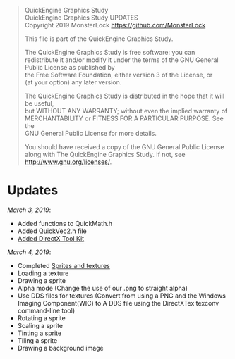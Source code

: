 >	QuickEngine Graphics Study                                                             
>	QuickEngine Graphics Study UPDATES													   
>	Copyright 2019 MonsterLock <https://github.com/MonsterLock>							   
>	                                                                                       
>	This file is part of the QuickEngine Graphics Study.								   
>	                                                                                       
>	The QuickEngine Graphics Study is free software: you can redistribute it and/or modify 
>	it under the terms of the GNU General Public License as published by				   
>	the Free Software Foundation, either version 3 of the License, or					   
>	(at your option) any later version.													   
>	                                                                                       
>	The QuickEngine Graphics Study is distributed in the hope that it will be useful,	   
>	but WITHOUT ANY WARRANTY; without even the implied warranty of						   
>	MERCHANTABILITY or FITNESS FOR A PARTICULAR PURPOSE.  See the						   
>	GNU General Public License for more details.										   
>	                                                                                       
>	You should have received a copy of the GNU General Public License					   
>	along with The QuickEngine Graphics Study.  If not, see <http://www.gnu.org/licenses/>.

# Updates

*March 3, 2019*:
- Added functions to QuickMath.h
- Added QuickVec2.h file
- [Added DirectX Tool Kit](https://github.com/Microsoft/DirectXTK/wiki/Adding-the-DirectX-Tool-Kit)

*March 4, 2019*:
- Completed [Sprites and textures](https://github.com/Microsoft/DirectXTK/wiki/Sprites-and-textures)
 - Loading a texture
 - Drawing a sprite
 - Alpha mode (Change the use of our .png to straight alpha)
 - Use DDS files for textures (Convert from using a PNG and the Windows Imaging Component(WIC) to A DDS file using the DirectXTex texconv command-line tool)
 - Rotating a sprite
 - Scaling a sprite
 - Tinting a sprite
 - Tiling a sprite
 - Drawing a background image